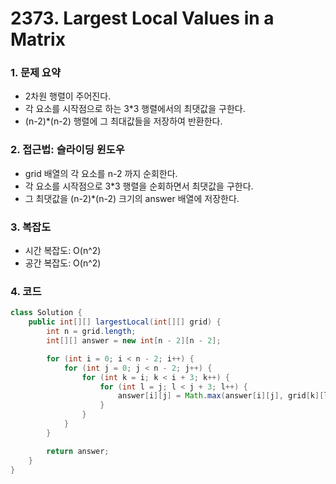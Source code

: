 # 2373. Largest Local Values in a Matrix

### 1. 문제 요약

- 2차원 행렬이 주어진다.
- 각 요소를 시작점으로 하는 3*3 행렬에서의 최댓값을 구한다.
- (n-2)*(n-2) 행렬에 그 최대값들을 저장하여 반환한다.

### 2. 접근법: 슬라이딩 윈도우

- grid 배열의 각 요소를 n-2 까지 순회한다.
- 각 요소를 시작점으로 3*3 행렬을 순회하면서 최댓값을 구한다.
- 그 최댓값을 (n-2)*(n-2) 크기의 answer 배열에 저장한다.


### 3. 복잡도

- 시간 복잡도: O(n^2)
- 공간 복잡도: O(n^2)

### 4. 코드

``` Java
class Solution {
    public int[][] largestLocal(int[][] grid) {
        int n = grid.length;
        int[][] answer = new int[n - 2][n - 2];

        for (int i = 0; i < n - 2; i++) {
            for (int j = 0; j < n - 2; j++) {
                for (int k = i; k < i + 3; k++) {
                    for (int l = j; l < j + 3; l++) {
                        answer[i][j] = Math.max(answer[i][j], grid[k][l]);
                    }
                }
            }
        }

        return answer;
    }
}
```